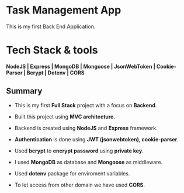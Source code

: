 # Task Management App

This is my first Back End Application.

# Tech Stack & tools

**NodeJS | Express | MongoDB | Mongoose | JsonWebToken | Cookie-Parser | Bcrypt | Dotenv | CORS**

## Summary

 - This is my first **Full Stack** project with a focus on **Backend**.
   
  - Built this project using **MVC architecture**.
   
  - Backend is created using **NodeJS** and **Express** framework.
   
  - **Authentication** is done using **JWT (jsonwebtoken), cookie-parser**.
   
  - Used **bcrypt** to **encrypt password** using **private key**.
   
 -  I used **MongoDB** as database and **Mongoose** as middleware.
   
  - Used **dotenv** package for enviroment variables.
   
  - To let access from other domain we have used **CORS**.